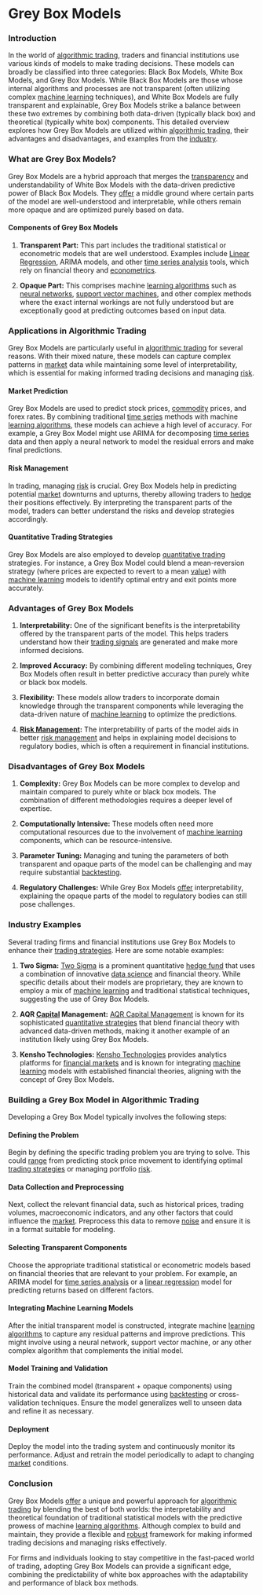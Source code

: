 # Grey Box Models

### Introduction

In the world of [algorithmic trading](../a/algorithmic_trading.md), traders and financial institutions use various kinds of models to make trading decisions. These models can broadly be classified into three categories: Black Box Models, White Box Models, and Grey Box Models. While Black Box Models are those whose internal algorithms and processes are not transparent (often utilizing complex [machine learning](../m/machine_learning.md) techniques), and White Box Models are fully transparent and explainable, Grey Box Models strike a balance between these two extremes by combining both data-driven (typically black box) and theoretical (typically white box) components. This detailed overview explores how Grey Box Models are utilized within [algorithmic trading](../a/algorithmic_trading.md), their advantages and disadvantages, and examples from the [industry](../i/industry.md).


### What are Grey Box Models?

Grey Box Models are a hybrid approach that merges the [transparency](../t/transparency.md) and understandability of White Box Models with the data-driven predictive power of Black Box Models. They [offer](../o/offer.md) a middle ground where certain parts of the model are well-understood and interpretable, while others remain more opaque and are optimized purely based on data.

#### Components of Grey Box Models

1. **Transparent Part:** This part includes the traditional statistical or econometric models that are well understood. Examples include [Linear Regression](../l/linear_regression.md), ARIMA models, and other [time series analysis](../t/time_series_analysis.md) tools, which rely on financial theory and [econometrics](../e/econometrics_in_trading.md).
   
2. **Opaque Part:** This comprises machine [learning algorithms](../l/learning_algorithms_in_trading.md) such as [neural networks](../n/neural_networks_in_trading.md), [support vector machines](../s/support_vector_machines_in_trading.md), and other complex methods where the exact internal workings are not fully understood but are exceptionally good at predicting outcomes based on input data.


### Applications in Algorithmic Trading

Grey Box Models are particularly useful in [algorithmic trading](../a/algorithmic_trading.md) for several reasons. With their mixed nature, these models can capture complex patterns in [market](../m/market.md) data while maintaining some level of interpretability, which is essential for making informed trading decisions and managing [risk](../r/risk.md).

#### Market Prediction

Grey Box Models are used to predict stock prices, [commodity](../c/commodity.md) prices, and forex rates. By combining traditional [time series](../t/time_series.md) methods with machine [learning algorithms](../l/learning_algorithms_in_trading.md), these models can achieve a high level of accuracy. For example, a Grey Box Model might use ARIMA for decomposing [time series](../t/time_series.md) data and then apply a neural network to model the residual errors and make final predictions.

#### Risk Management

In trading, managing [risk](../r/risk.md) is crucial. Grey Box Models help in predicting potential [market](../m/market.md) downturns and upturns, thereby allowing traders to [hedge](../h/hedge.md) their positions effectively. By interpreting the transparent parts of the model, traders can better understand the risks and develop strategies accordingly.

#### Quantitative Trading Strategies

Grey Box Models are also employed to develop [quantitative trading](../q/quantitative_trading.md) strategies. For instance, a Grey Box Model could blend a mean-reversion strategy (where prices are expected to revert to a mean [value](../v/value.md)) with [machine learning](../m/machine_learning.md) models to identify optimal entry and exit points more accurately. 

### Advantages of Grey Box Models

1. **Interpretability:** One of the significant benefits is the interpretability offered by the transparent parts of the model. This helps traders understand how their [trading signals](../t/trading_signals.md) are generated and make more informed decisions.

2. **Improved Accuracy:** By combining different modeling techniques, Grey Box Models often result in better predictive accuracy than purely white or black box models.

3. **Flexibility:** These models allow traders to incorporate domain knowledge through the transparent components while leveraging the data-driven nature of [machine learning](../m/machine_learning.md) to optimize the predictions.

4. **[Risk Management](../r/risk_management.md):** The interpretability of parts of the model aids in better [risk management](../r/risk_management.md) and helps in explaining model decisions to regulatory bodies, which is often a requirement in financial institutions.


### Disadvantages of Grey Box Models

1. **Complexity:** Grey Box Models can be more complex to develop and maintain compared to purely white or black box models. The combination of different methodologies requires a deeper level of expertise.

2. **Computationally Intensive:** These models often need more computational resources due to the involvement of [machine learning](../m/machine_learning.md) components, which can be resource-intensive.

3. **Parameter Tuning:** Managing and tuning the parameters of both transparent and opaque parts of the model can be challenging and may require substantial [backtesting](../b/backtesting.md).

4. **Regulatory Challenges:** While Grey Box Models [offer](../o/offer.md) interpretability, explaining the opaque parts of the model to regulatory bodies can still pose challenges.


### Industry Examples

Several trading firms and financial institutions use Grey Box Models to enhance their [trading strategies](../t/trading_strategies.md). Here are some notable examples:

1. **Two Sigma:**
   [Two Sigma](https://www.twosigma.com/) is a prominent quantitative [hedge fund](../h/hedge_fund.md) that uses a combination of innovative [data science](../d/data_science_in_trading.md) and financial theory. While specific details about their models are proprietary, they are known to employ a mix of [machine learning](../m/machine_learning.md) and traditional statistical techniques, suggesting the use of Grey Box Models.

2. **AQR [Capital](../c/capital.md) Management:**
   [AQR Capital Management](https://www.aqr.com/) is known for its sophisticated [quantitative strategies](../q/quantitative_strategies_in_trading.md) that blend financial theory with advanced data-driven methods, making it another example of an institution likely using Grey Box Models.

3. **Kensho Technologies:**
   [Kensho Technologies](https://www.kensho.com/) provides analytics platforms for [financial markets](../f/financial_market.md) and is known for integrating [machine learning](../m/machine_learning.md) models with established financial theories, aligning with the concept of Grey Box Models.


### Building a Grey Box Model in Algorithmic Trading

Developing a Grey Box Model typically involves the following steps:

#### Defining the Problem

Begin by defining the specific trading problem you are trying to solve. This could [range](../r/range.md) from predicting stock price movement to identifying optimal [trading strategies](../t/trading_strategies.md) or managing portfolio [risk](../r/risk.md).

#### Data Collection and Preprocessing

Next, collect the relevant financial data, such as historical prices, trading volumes, macroeconomic indicators, and any other factors that could influence the [market](../m/market.md). Preprocess this data to remove [noise](../n/noise.md) and ensure it is in a format suitable for modeling.

#### Selecting Transparent Components

Choose the appropriate traditional statistical or econometric models based on financial theories that are relevant to your problem. For example, an ARIMA model for [time series analysis](../t/time_series_analysis.md) or a [linear regression](../l/linear_regression.md) model for predicting returns based on different factors.

#### Integrating Machine Learning Models

After the initial transparent model is constructed, integrate machine [learning algorithms](../l/learning_algorithms_in_trading.md) to capture any residual patterns and improve predictions. This might involve using a neural network, support vector machine, or any other complex algorithm that complements the initial model.

#### Model Training and Validation

Train the combined model (transparent + opaque components) using historical data and validate its performance using [backtesting](../b/backtesting.md) or cross-validation techniques. Ensure the model generalizes well to unseen data and refine it as necessary.

#### Deployment

Deploy the model into the trading system and continuously monitor its performance. Adjust and retrain the model periodically to adapt to changing [market](../m/market.md) conditions.

### Conclusion

Grey Box Models [offer](../o/offer.md) a unique and powerful approach for [algorithmic trading](../a/algorithmic_trading.md) by blending the best of both worlds: the interpretability and theoretical foundation of traditional statistical models with the predictive prowess of machine [learning algorithms](../l/learning_algorithms_in_trading.md). Although complex to build and maintain, they provide a flexible and [robust](../r/robust.md) framework for making informed trading decisions and managing risks effectively.

For firms and individuals looking to stay competitive in the fast-paced world of trading, adopting Grey Box Models can provide a significant edge, combining the predictability of white box approaches with the adaptability and performance of black box methods.